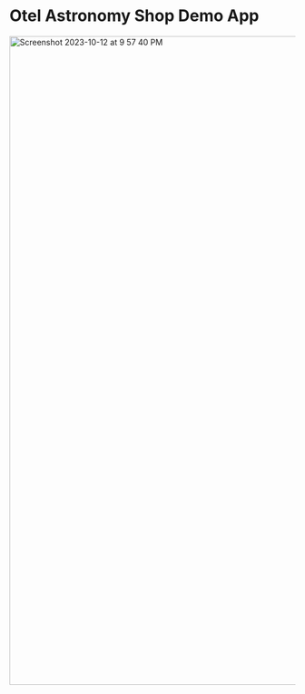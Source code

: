 # Otel Astronomy Shop Demo App

<img width="1141" alt="Screenshot 2023-10-12 at 9 57 40 PM" src="[https://github.com/iam-veeramalla/python-for-devops/assets/43399466/d70f5fe2-0ba3-449d-b41f-413a38fc4584](https://cloudchamp.notion.site/image/https%3A%2F%2Fprod-files-secure.s3.us-west-2.amazonaws.com%2F84ad6f6a-681d-4a55-a9be-d328db326720%2F6d7a11a8-99df-42a9-bff2-21cade1459bf%2Fd68a88b2-913d-4ff3-b602-d2ccf8016dcb.png?table=block&id=05c1c8bf-0fe4-4b06-8ad5-33cdc616eb5f&spaceId=84ad6f6a-681d-4a55-a9be-d328db326720&width=1310&userId=&cache=v2)">
